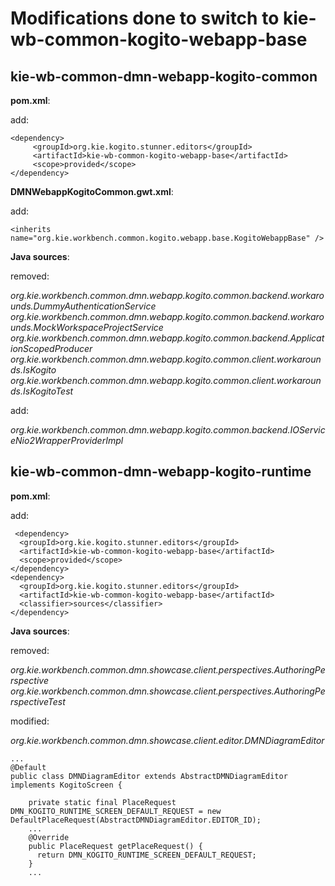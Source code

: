 <!--
   Licensed to the Apache Software Foundation (ASF) under one
   or more contributor license agreements.  See the NOTICE file
   distributed with this work for additional information
   regarding copyright ownership.  The ASF licenses this file
   to you under the Apache License, Version 2.0 (the
   "License"); you may not use this file except in compliance
   with the License.  You may obtain a copy of the License at
     http://www.apache.org/licenses/LICENSE-2.0
   Unless required by applicable law or agreed to in writing,
   software distributed under the License is distributed on an
   "AS IS" BASIS, WITHOUT WARRANTIES OR CONDITIONS OF ANY
   KIND, either express or implied.  See the License for the
   specific language governing permissions and limitations
   under the License.
-->

# Modifications done to switch to kie-wb-common-kogito-webapp-base

## kie-wb-common-dmn-webapp-kogito-common

**pom.xml**:

add:

    <dependency>
         <groupId>org.kie.kogito.stunner.editors</groupId>
         <artifactId>kie-wb-common-kogito-webapp-base</artifactId>
         <scope>provided</scope>
    </dependency>

**DMNWebappKogitoCommon.gwt.xml**:

add:

    <inherits name="org.kie.workbench.common.kogito.webapp.base.KogitoWebappBase" />

**Java sources**:

removed:

_org.kie.workbench.common.dmn.webapp.kogito.common.backend.workarounds.DummyAuthenticationService
org.kie.workbench.common.dmn.webapp.kogito.common.backend.workarounds.MockWorkspaceProjectService
org.kie.workbench.common.dmn.webapp.kogito.common.backend.ApplicationScopedProducer
org.kie.workbench.common.dmn.webapp.kogito.common.client.workarounds.IsKogito
org.kie.workbench.common.dmn.webapp.kogito.common.client.workarounds.IsKogitoTest_

add:

_org.kie.workbench.common.dmn.webapp.kogito.common.backend.IOServiceNio2WrapperProviderImpl_

## kie-wb-common-dmn-webapp-kogito-runtime

**pom.xml**:

add:

     <dependency>
      <groupId>org.kie.kogito.stunner.editors</groupId>
      <artifactId>kie-wb-common-kogito-webapp-base</artifactId>
      <scope>provided</scope>
    </dependency>
    <dependency>
      <groupId>org.kie.kogito.stunner.editors</groupId>
      <artifactId>kie-wb-common-kogito-webapp-base</artifactId>
      <classifier>sources</classifier>
    </dependency>

**Java sources**:

removed:

_org.kie.workbench.common.dmn.showcase.client.perspectives.AuthoringPerspective_
_org.kie.workbench.common.dmn.showcase.client.perspectives.AuthoringPerspectiveTest_

modified:

_org.kie.workbench.common.dmn.showcase.client.editor.DMNDiagramEditor_

    ...
    @Default
    public class DMNDiagramEditor extends AbstractDMNDiagramEditor implements KogitoScreen {

        private static final PlaceRequest DMN_KOGITO_RUNTIME_SCREEN_DEFAULT_REQUEST = new DefaultPlaceRequest(AbstractDMNDiagramEditor.EDITOR_ID);
        ...
        @Override
        public PlaceRequest getPlaceRequest() {
          return DMN_KOGITO_RUNTIME_SCREEN_DEFAULT_REQUEST;
        }
        ...
